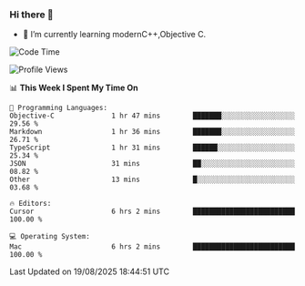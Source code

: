 ### Hi there 👋
- 🌱 I’m currently learning modernC++,Objective C.
<!--
**Asukaki7/Asukaki7** is a ✨ _special_ ✨ repository because its `README.md` (this file) appears on your GitHub profile.

Here are some ideas to get you started:

- 🔭 I’m currently working on ...
- 🌱 I’m currently learning ...
- 👯 I’m looking to collaborate on ...
- 🤔 I’m looking for help with ...
- 💬 Ask me about ...
- 📫 How to reach me: ...
- 😄 Pronouns: ...
- ⚡ Fun fact: ...
-->
<!--START_SECTION:waka-->
![Code Time](http://img.shields.io/badge/Code%20Time-692%20hrs%2043%20mins-blue)

![Profile Views](http://img.shields.io/badge/Profile%20Views-0-blue)

📊 **This Week I Spent My Time On** 

```text
💬 Programming Languages: 
Objective-C              1 hr 47 mins        ███████░░░░░░░░░░░░░░░░░░   29.56 % 
Markdown                 1 hr 36 mins        ███████░░░░░░░░░░░░░░░░░░   26.71 % 
TypeScript               1 hr 31 mins        ██████░░░░░░░░░░░░░░░░░░░   25.34 % 
JSON                     31 mins             ██░░░░░░░░░░░░░░░░░░░░░░░   08.82 % 
Other                    13 mins             █░░░░░░░░░░░░░░░░░░░░░░░░   03.68 % 

🔥 Editors: 
Cursor                   6 hrs 2 mins        █████████████████████████   100.00 % 

💻 Operating System: 
Mac                      6 hrs 2 mins        █████████████████████████   100.00 % 
```


 Last Updated on 19/08/2025 18:44:51 UTC
<!--END_SECTION:waka-->
